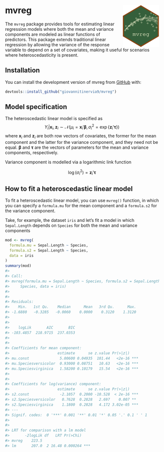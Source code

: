 
<!-- README.md is generated from README.Rmd. Please edit that file -->

# mvreg <img src="man/figures/logo_01.png" align="right" width="118"/>

<!-- badges: start -->
<!-- badges: end -->

The `mvreg` package provides tools for estimating linear regression
models where both the mean and variance components are modeled as linear
functions of predictors. This package extends traditional linear
regression by allowing the variance of the response variable to depend
on a set of covariates, making it useful for scenarios where
heteroscedasticity is present.

## Installation

You can install the development version of mvreg from
[GitHub](https://github.com/) with:

``` r
devtools::install_github("giovannitinervia9/mvreg")
```

## Model specification

The heteroscedastic linear model is specified as
$$Y_i|\mathbf{x}_i, \mathbf{z}_i \sim \mathcal{N}(\mu_i = \mathbf{x}_i'\boldsymbol{\beta}, \sigma^2_i = \exp\{\mathbf{z}_i'\boldsymbol{\tau}\})$$
where $\mathbf{x}_i$ and $\mathbf{z}_i$ are both row vectors of
covariates, the former for the mean component and the latter for the
variance component, and they need not be equal. $\boldsymbol{\beta}$ and
$\boldsymbol{\tau}$ are the vectors of parameters for the mean and
variance components, respectively.

Variance component is modelled via a logarithmic link function

$$\log(\sigma^2_i) = \mathbf{z}_i'\boldsymbol{\tau}$$

## How to fit a heteroscedastic linear model

To fit a heteroscedastic linear model, you can use `mvreg()` function,
in which you can specify a `formula.mu` for the mean component and a
`formula.s2` for the variance component.

Take, for example, the dataset `iris` and let’s fit a model in which
`Sepal.Length` depends on `Species` for both the mean and variance
components

``` r
mod <- mvreg(
  formula.mu = Sepal.Length ~ Species,
  formula.s2 = Sepal.Length ~ Species,
  data = iris
)
summary(mod)
#> 
#> Call:
#> mvreg(formula.mu = Sepal.Length ~ Species, formula.s2 = Sepal.Length ~ 
#>     Species, data = iris)
#> 
#> 
#> Residuals:
#>    Min.   1st Qu.    Median      Mean   3rd Qu.      Max.
#> -1.6880   -0.3285   -0.0060    0.0000    0.3120    1.3120
#> 
#> 
#>    logLik       AIC       BIC 
#> -103.4857  218.9715  237.0353 
#> 
#> 
#> Coefficients for mean component:
#>                      estimate      se z.value Pr(>|z|)    
#> mu.const              5.00600 0.04935  101.44   <2e-16 ***
#> mu.Speciesversicolor  0.93000 0.08751   10.63   <2e-16 ***
#> mu.Speciesvirginica   1.58200 0.10179   15.54   <2e-16 ***
#> 
#> 
#> Coefficients for log(variance) component:
#>                      estimate      se z.value Pr(>|z|)    
#> s2.const              -2.1057  0.2000 -10.528  < 2e-16 ***
#> s2.Speciesversicolor   0.7628  0.2828   2.697    0.007 ** 
#> s2.Speciesvirginica    1.1800  0.2828   4.172 3.02e-05 ***
#> ---
#> Signif. codes:  0 '***' 0.001 '**' 0.01 '*' 0.05 '.' 0.1 ' ' 1
#> 
#> 
#> LRT for comparison with a lm model
#>       -2logLik df   LRT Pr(>Chi)    
#> mvreg    223.5                      
#> lm       207.0  2 16.48 0.000264 ***
```
